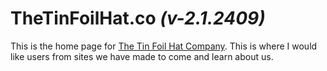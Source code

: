 # TheTinFoilHat.co *(v-2.1.2409)*

This is the home page for
[The Tin Foil Hat Company](https://ttfh.co).
This is where I would like users from sites we have made to come
and learn about us.
